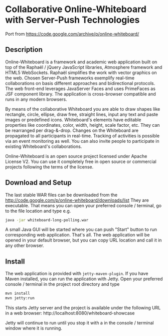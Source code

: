 # Collaborative Online-Whiteboard with Server-Push Technologies

Port from https://code.google.com/archive/p/online-whiteboard/

## Description

Online-Whiteboard is a framework and academic web application built on top of the Raphaël / jQuery JavaScript libraries, Atmosphere framework and HTML5 WebSockets. Raphaël simplifies the work with vector graphics on the web. Chosen Server-Push frameworks exemplify real-time collaborations on basis different approaches and bidirectional protocols. The web front-end leverages JavaServer Faces and uses PrimeFaces as JSF component library. The application is cross-browser compatible and runs in any modern browsers.

By means of the collaborative Whiteboard you are able to draw shapes like rectangle, circle, ellipse, draw free, straight lines, input any text and paste images or predefined icons. Whiteboard's elements have editable properties like coordinates, color, width, height, scale factor, etc. They can be rearranged per drag-&-drop. Changes on the Whiteboard are propagated to all participants in real-time. Tracking of activities is possible via an event monitoring as well. You can also invite people to participate in existing Whiteboard's collaborations.

Online-Whiteboard is an open source project licensed under Apache License V2. You can use it completely free in open source or commercial projects following the terms of the license.

## Download and Setup

The last stable WAR files can be downloaded from the http://code.google.com/p/online-whiteboard/downloads/list They are executable. That means you can open your preferred console / terminal, go to the file location and type e.g.

```sh
java -jar whiteboard-long-polling.war
```

A small Java GUI will be started where you can push "Start" button to run corresponding web application. That's all. The web application will be opened in your default browser, but you can copy URL location and call it in any other browser.

## Install

The web application is provided with `jetty-maven-plugin`. If you have Maven installed, you can run the application with Jetty. Open your preferred console / terminal in the project root directory and type

```sh
mvn install
mvn jetty:run
```

This starts Jetty server and the project is available under the following URL in a web browser: http://localhost:8080/whiteboard-showcase

Jetty will continue to run until you stop it with a in the console / terminal window where it is running.